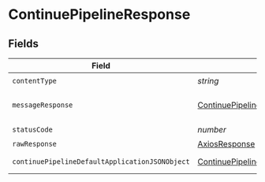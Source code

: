 # ContinuePipelineResponse


## Fields

| Field                                                                                                       | Type                                                                                                        | Required                                                                                                    | Description                                                                                                 |
| ----------------------------------------------------------------------------------------------------------- | ----------------------------------------------------------------------------------------------------------- | ----------------------------------------------------------------------------------------------------------- | ----------------------------------------------------------------------------------------------------------- |
| `contentType`                                                                                               | *string*                                                                                                    | :heavy_check_mark:                                                                                          | N/A                                                                                                         |
| `messageResponse`                                                                                           | [ContinuePipelineMessageResponse](../../models/operations/continuepipelinemessageresponse.md)               | :heavy_minus_sign:                                                                                          | A confirmation message.                                                                                     |
| `statusCode`                                                                                                | *number*                                                                                                    | :heavy_check_mark:                                                                                          | N/A                                                                                                         |
| `rawResponse`                                                                                               | [AxiosResponse](https://axios-http.com/docs/res_schema)                                                     | :heavy_minus_sign:                                                                                          | N/A                                                                                                         |
| `continuePipelineDefaultApplicationJSONObject`                                                              | [ContinuePipelineDefaultApplicationJSON](../../models/operations/continuepipelinedefaultapplicationjson.md) | :heavy_minus_sign:                                                                                          | Error response.                                                                                             |